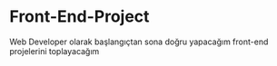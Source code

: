# Front-End-Project
 Web Developer olarak başlangıçtan sona doğru yapacağım front-end projelerini toplayacağım
